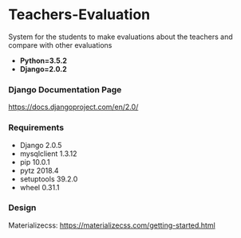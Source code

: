 # Teachers-Evaluation

System for the students to make evaluations about the teachers and compare with other evaluations

-   **Python=3.5.2**
-   **Django=2.0.2**

### Django Documentation Page

<https://docs.djangoproject.com/en/2.0/>

### Requirements

-   Django      2.0.5
-   mysqlclient 1.3.12
-   pip         10.0.1
-   pytz        2018.4
-   setuptools  39.2.0
-   wheel       0.31.1

### Design

Materializecss: <https://materializecss.com/getting-started.html>
